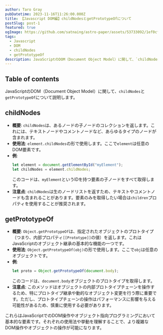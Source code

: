 ```yaml
---
author: Taro Gray
pubDatetime: 2023-11-16T11:26:00.000Z
title: 【Javascript DOM編】childNodesとgetPrototypeOfについて
postSlug: post-1
featured: true
ogImage: https://github.com/satnaing/astro-paper/assets/53733092/1ef0cf03-8137-4d67-ac81-84a032119e3a
tags:
  - Javascript
  - DOM
  - childNodes
  - getPrototypeOf
description: JavaScriptのDOM（Document Object Model）に関して、`childNodes`と`getPrototypeOf`について説明します。
---
```


## Table of contents

JavaScriptのDOM（Document Object Model）に関して、`childNodes`と`getPrototypeOf`について説明します。

## childNodes

- **概要**: `childNodes`は、あるノードの子ノードのコレクションを返します。これには、テキストノードやコメントノードなど、あらゆるタイプのノードが含まれます。
- **使用法**: `element.childNodes`の形で使用します。ここで`element`は任意のDOM要素です。
- **例**:
  ```javascript
  let element = document.getElementById("myElement");
  let childNodes = element.childNodes;
  ```
  このコードは、`myElement`というIDを持つ要素の子ノードをすべて取得します。
- **注意点**: `childNodes`は生のノードリストを返すため、テキストやコメントノードも含まれることがあります。要素のみを取得したい場合は`children`プロパティを使用することが推奨されます。

## getPrototypeOf

- **概要**: `Object.getPrototypeOf`は、指定されたオブジェクトのプロトタイプ（つまり、内部プロパティ`[[Prototype]]`の値）を返します。これはJavaScriptのオブジェクト継承の基本的な機能の一つです。
- **使用法**: `Object.getPrototypeOf(obj)`の形で使用します。ここで`obj`は任意のオブジェクトです。
- **例**:
  ```javascript
  let proto = Object.getPrototypeOf(document.body);
  ```
  このコードは、`document.body`オブジェクトのプロトタイプを取得します。
- **注意点**: このメソッドはオブジェクトの内部プロトタイプチェーンを操作するため、特にプロトタイプ継承や動的なオブジェクト変更を行う際に重要です。ただし、プロトタイプチェーンの操作はパフォーマンスに影響を与える可能性があるため、慎重に使用する必要があります。

これらはJavaScriptでのDOM操作やオブジェクト指向プログラミングにおいて基本的な要素です。それぞれの使用法や挙動を理解することで、より複雑なDOM操作やオブジェクトの操作が可能になります。
